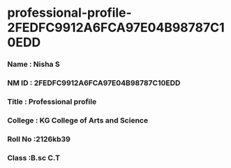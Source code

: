 # professional-profile-2FEDFC9912A6FCA97E04B98787C10EDD

### Name : Nisha S
### NM ID : 2FEDFC9912A6FCA97E04B98787C10EDD
### Title : Professional profile
### College : KG College of Arts and Science
### Roll No :2126kb39
### Class :B.sc C.T
